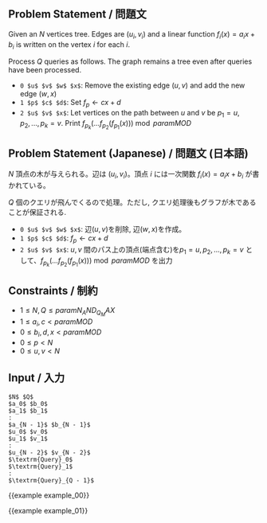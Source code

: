 Problem Statement / 問題文
---------

Given an $N$ vertices tree. Edges are $(u_i, v_i)$ and a linear function $f_i(x) = a_i x + b_i$ is written on the vertex $i$ for each $i$.

Process $Q$ queries as follows. The graph remains a tree even after queries have been processed.

- `0 $u$ $v$ $w$ $x$`: Remove the existing edge $(u, v)$ and add the new edge $(w, x)$
- `1 $p$ $c$ $d$`: Set $f_p \gets cx + d$
- `2 $u$ $v$ $x$`: Let vertices on the path between $u$ and $v$ be $p_1 = u, p_2, ..., p_k = v$. Print $f_{p_k}(...f_{p_2}(f_{p_1}(x))) \bmod {{param MOD}}$

Problem Statement (Japanese) / 問題文 (日本語)
---------

$N$ 頂点の木が与えられる。辺は $(u_i, v_i)$。頂点 $i$ には一次関数 $f_i(x) = a_i x + b_i$ が書かれている。

$Q$ 個のクエリが飛んでくるので処理。ただし, クエリ処理後もグラフが木であることが保証される.

- `0 $u$ $v$ $w$ $x$`: 辺$(u, v)$を削除, 辺$(w, x)$を作成。
- `1 $p$ $c$ $d$`: $f_p \gets cx + d$
- `2 $u$ $v$ $x$`: $u, v$ 間のパス上の頂点(端点含む)を$p_1 = u, p_2, ..., p_k = v$ として、$f_{p_k}(...f_{p_2}(f_{p_1}(x))) \bmod {{param MOD}}$ を出力


Constraints / 制約
---------

- $1 \leq N, Q \leq {{param N_AND_Q_MAX}}$
- $1 \leq a_i, c < {{param MOD}}$
- $0 \leq b_i, d, x < {{param MOD}}$
- $0 \leq p < N$
- $0 \leq u, v < N$

Input / 入力
---------

~~~
$N$ $Q$
$a_0$ $b_0$
$a_1$ $b_1$
:
$a_{N - 1}$ $b_{N - 1}$
$u_0$ $v_0$
$u_1$ $v_1$
:
$u_{N - 2}$ $v_{N - 2}$
$\textrm{Query}_0$
$\textrm{Query}_1$
:
$\textrm{Query}_{Q - 1}$
~~~

{{example example_00}}

{{example example_01}}
